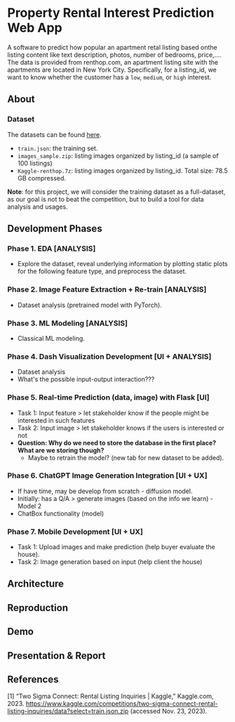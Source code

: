 # Property Rental Interest Prediction Web App
A software to predict how popular an apartment retal listing based onthe listing content like text description, photos, number of bedrooms, price,.... The data is provided from renthop.com, an apartment listing site with the apartments are located in New York City. Specifically, for a listing_id, we want to know whether the customer has a `low`, `medium`, or `high` interest.


## About
### Dataset
The datasets can be found [here]((https://www.kaggle.com/competitions/two-sigma-connect-rental-listing-inquiries/data?select=train.json.zip)).
- `train.json`: the training set.
- `images_sample.zip`: listing images organized by listing_id (a sample of 100 listings)
- `Kaggle-renthop.7z`: listing images organized by listing_id. Total size: 78.5 GB compressed.

**Note**: for this project, we will consider the training dataset as a full-dataset, as our goal is not to beat the competition, but to build a tool for data analysis and usages.

## Development Phases

### Phase 1. EDA [ANALYSIS]
- Explore the dataset, reveal underlying information by plotting static plots for the following feature type, and preprocess the dataset.


### Phase 2. Image Feature Extraction + Re-train [ANALYSIS]
- Dataset analysis (pretrained model with PyTorch).

### Phase 3. ML Modeling [ANALYSIS]
- Classical ML modeling.

### Phase 4. Dash Visualization Development [UI + ANALYSIS]
- Dataset analysis
- What's the possible input-output interaction???

### Phase 5. Real-time Prediction (data, image) with Flask [UI]
- Task 1: Input feature > let stakeholder know if the people might be interested in such features
- Task 2: Input image > let stakeholder knows if the users is interested or not
- **Question: Why do we need to store the database in the first place? What are we storing though?**
  - Maybe to retrain the model? (new tab for new dataset to be added).

### Phase 6. ChatGPT Image Generation Integration [UI + UX]
- If have time, may be develop from scratch - diffusion model.
- Initially: has a Q/A > generate images (based on the info we learn) - Model 2
- ChatBox functionality (model)

### Phase 7. Mobile Development [UI + UX]
- Task 1: Upload images and make prediction (help buyer evaluate the house).
- Task 2: Image generation based on input (help client the house)

## Architecture

## Reproduction

## Demo

## Presentation & Report

## References
[1] “Two Sigma Connect: Rental Listing Inquiries | Kaggle,” Kaggle.com, 2023. https://www.kaggle.com/competitions/two-sigma-connect-rental-listing-inquiries/data?select=train.json.zip (accessed Nov. 23, 2023).
‌